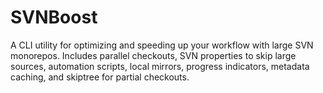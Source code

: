 # SVNBoost
A CLI utility for optimizing and speeding up your workflow with large SVN monorepos. Includes parallel checkouts, SVN properties to skip large sources, automation scripts, local mirrors, progress indicators, metadata caching, and skiptree for partial checkouts.
